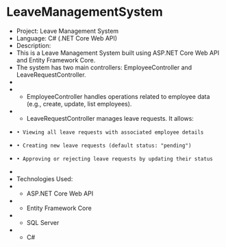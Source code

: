 # LeaveManagementSystem

 * Project: Leave Management System
 * Language: C# (.NET Core Web API)
 * Description:
 * This is a Leave Management System built using ASP.NET Core Web API and Entity Framework Core.
 * The system has two main controllers: EmployeeController and LeaveRequestController.
 *
 * - EmployeeController handles operations related to employee data (e.g., create, update, list employees).
 * - LeaveRequestController manages leave requests. It allows:
 *     • Viewing all leave requests with associated employee details
 *     • Creating new leave requests (default status: "pending")
 *     • Approving or rejecting leave requests by updating their status
 *
 * Technologies Used:
 * - ASP.NET Core Web API
 * - Entity Framework Core
 * - SQL Server
 * - C#
 

